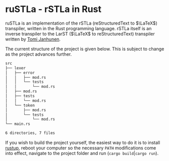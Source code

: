 # ruSTLa - rSTLa in Rust

ruSTLa is an implementation of the rSTLa
(reStructuredText to $`\LaTeX`$) transpiler,
written in the Rust programming language.
rSTLa itself is an inverse transpiler to the LarST ($`\LaTeX`$ to reStructuredText) transpiler written by [Tomi Janhunen](https://www.tuni.fi/fi/tomi-janhunen).

The current structure of the project is given below.
This is subject to change as the project advances further.
```bash
src
├── lexer
│   ├── error
│   │   ├── mod.rs
│   │   └── tests
│   │       └── mod.rs
│   ├── mod.rs
│   ├── tests
│   │   └── mod.rs
│   └── token
│       ├── mod.rs
│       └── tests
│           └── mod.rs
└── main.rs

6 directories, 7 files
```
If you wish to build the project yourself, the easiest way to do it is to install [rustup](https://rustup.rs/), reboot your computer so the necessary `PATH` modifications come into effect, navigate to the project folder and run (`cargo build`|`cargo run`).